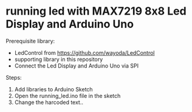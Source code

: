 # running led with MAX7219 8x8 Led Display and Arduino Uno

Prerequisite library:
- LedControl from https://github.com/wayoda/LedControl
- supporting library in this repository
- Connect the Led Display and Arduino Uno via SPI

Steps:
1) Add libraries to Arduino Sketch
2) Open the running_led.ino file in the sketch
3) Change the harcoded text..
